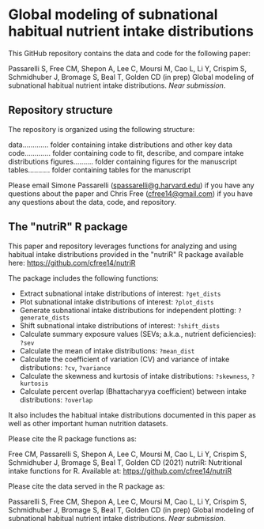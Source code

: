 # Global modeling of subnational habitual nutrient intake distributions

This GitHub repository contains the data and code for the following paper:

Passarelli S, Free CM, Shepon A, Lee C, Moursi M, Cao L, Li Y, Crispim S, Schmidhuber J, Bromage S, Beal T, Golden CD (in prep) Global modeling of subnational habitual nutrient intake distributions. _Near submission_.

## Repository structure

The repository is organized using the following structure:

data............. folder containing intake distributions and other key data
code............. folder containing code to fit, describe, and compare intake distributions
figures.......... folder containing figures for the manuscript
tables........... folder containing tables for the manuscript

Please email Simone Passarelli (spassarelli@g.harvard.edu) if you have any questions about the paper and Chris Free (cfree14@gmail.com) if you have any questions about the data, code, and repository.


## The "nutriR" R package

This paper and repository leverages functions for analyzing and using habitual intake distributions provided in the "nutriR" R package available here: https://github.com/cfree14/nutriR

The package includes the following functions:

- Extract subnational intake distributions of interest: `?get_dists`
- Plot subnational intake distributions of interest: `?plot_dists`
- Generate subnational intake distributions for independent plotting: `?generate_dists`
- Shift subnational intake distributions of interest: `?shift_dists`
- Calculate summary exposure values (SEVs; a.k.a., nutrient deficiencies): `?sev`
- Calculate the mean of intake distributions: `?mean_dist`
- Calculate the coefficient of variation (CV) and variance of intake distributions: `?cv`, `?variance`
- Calculate the skewness and kurtosis of intake distributions: `?skewness`, `?kurtosis`
- Calculate percent overlap (Bhattacharyya coefficient) between intake distributions: `?overlap`

It also includes the habitual intake distributions documented in this paper as well as other important human nutrition datasets.

Please cite the R package functions as:

Free CM, Passarelli S, Shepon A, Lee C, Moursi M, Cao L, Li Y, Crispim S, Schmidhuber J, Bromage S, Beal T, Golden CD (2021) nutriR: Nutritional intake functions for R. Available at: https://github.com/cfree14/nutriR

Please cite the data served in the R package as:

Passarelli S, Free CM, Shepon A, Lee C, Moursi M, Cao L, Li Y, Crispim S, Schmidhuber J, Bromage S, Beal T, Golden CD (in prep) Global modeling of subnational habitual nutrient intake distributions. _Near submission_.
